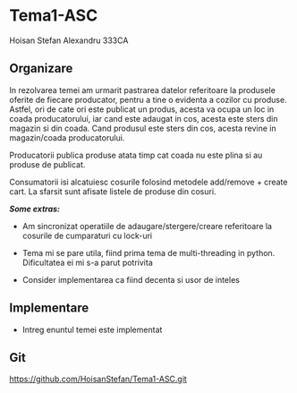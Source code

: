 # Tema1-ASC
Hoisan Stefan Alexandru
333CA

Organizare
-
In rezolvarea temei am urmarit pastrarea datelor referitoare la produsele oferite
de fiecare producator, pentru a tine o evidenta a cozilor cu produse. Astfel, ori de cate
ori este publicat un produs, acesta va ocupa un loc in coada producatorului, iar cand este
adaugat in cos, acesta este sters din magazin si din coada. Cand produsul este sters din cos,
acesta revine in magazin/coada producatorului.

Producatorii publica produse atata timp cat coada nu este plina si au produse de publicat.

Consumatorii isi alcatuiesc cosurile folosind metodele add/remove + create cart. La sfarsit
sunt afisate listele de produse din cosuri.

***Some extras:*** 
* Am sincronizat operatiile de adaugare/stergere/creare referitoare la cosurile de cumparaturi
  cu lock-uri
  
* Tema mi se pare utila, fiind prima tema de multi-threading in python. Dificultatea ei mi s-a parut potrivita
* Consider implementarea ca fiind decenta si usor de inteles

Implementare
-

* Intreg enuntul temei este implementat

Git
-
https://github.com/HoisanStefan/Tema1-ASC.git